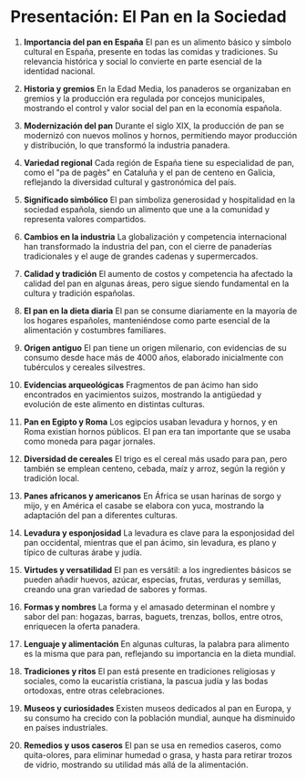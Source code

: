 # Presentación: El Pan en la Sociedad

1. **Importancia del pan en España**
El pan es un alimento básico y símbolo cultural en España, presente en todas las comidas y tradiciones. Su relevancia histórica y social lo convierte en parte esencial de la identidad nacional.

2. **Historia y gremios**
En la Edad Media, los panaderos se organizaban en gremios y la producción era regulada por concejos municipales, mostrando el control y valor social del pan en la economía española.

3. **Modernización del pan**
Durante el siglo XIX, la producción de pan se modernizó con nuevos molinos y hornos, permitiendo mayor producción y distribución, lo que transformó la industria panadera.

4. **Variedad regional**
Cada región de España tiene su especialidad de pan, como el "pa de pagès" en Cataluña y el pan de centeno en Galicia, reflejando la diversidad cultural y gastronómica del país.

5. **Significado simbólico**
El pan simboliza generosidad y hospitalidad en la sociedad española, siendo un alimento que une a la comunidad y representa valores compartidos.

6. **Cambios en la industria**
La globalización y competencia internacional han transformado la industria del pan, con el cierre de panaderías tradicionales y el auge de grandes cadenas y supermercados.

7. **Calidad y tradición**
El aumento de costos y competencia ha afectado la calidad del pan en algunas áreas, pero sigue siendo fundamental en la cultura y tradición españolas.

8. **El pan en la dieta diaria**
El pan se consume diariamente en la mayoría de los hogares españoles, manteniéndose como parte esencial de la alimentación y costumbres familiares.

9. **Origen antiguo**
El pan tiene un origen milenario, con evidencias de su consumo desde hace más de 4000 años, elaborado inicialmente con tubérculos y cereales silvestres.

10. **Evidencias arqueológicas**
Fragmentos de pan ácimo han sido encontrados en yacimientos suizos, mostrando la antigüedad y evolución de este alimento en distintas culturas.

11. **Pan en Egipto y Roma**
Los egipcios usaban levadura y hornos, y en Roma existían hornos públicos. El pan era tan importante que se usaba como moneda para pagar jornales.

12. **Diversidad de cereales**
El trigo es el cereal más usado para pan, pero también se emplean centeno, cebada, maíz y arroz, según la región y tradición local.

13. **Panes africanos y americanos**
En África se usan harinas de sorgo y mijo, y en América el casabe se elabora con yuca, mostrando la adaptación del pan a diferentes culturas.

14. **Levadura y esponjosidad**
La levadura es clave para la esponjosidad del pan occidental, mientras que el pan ácimo, sin levadura, es plano y típico de culturas árabe y judía.

15. **Virtudes y versatilidad**
El pan es versátil: a los ingredientes básicos se pueden añadir huevos, azúcar, especias, frutas, verduras y semillas, creando una gran variedad de sabores y formas.

16. **Formas y nombres**
La forma y el amasado determinan el nombre y sabor del pan: hogazas, barras, baguets, trenzas, bollos, entre otros, enriquecen la oferta panadera.

17. **Lenguaje y alimentación**
En algunas culturas, la palabra para alimento es la misma que para pan, reflejando su importancia en la dieta mundial.

18. **Tradiciones y ritos**
El pan está presente en tradiciones religiosas y sociales, como la eucaristía cristiana, la pascua judía y las bodas ortodoxas, entre otras celebraciones.

19. **Museos y curiosidades**
Existen museos dedicados al pan en Europa, y su consumo ha crecido con la población mundial, aunque ha disminuido en países industriales.

20. **Remedios y usos caseros**
El pan se usa en remedios caseros, como quita-olores, para eliminar humedad o grasa, y hasta para retirar trozos de vidrio, mostrando su utilidad más allá de la alimentación.